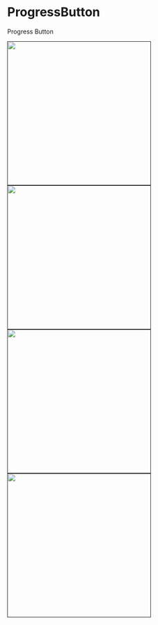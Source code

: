 # ProgressButton
Progress Button 

   <div align="start">
   <a target="_blank" rel="noopener noreferrer" href="">
     <img src="https://user-images.githubusercontent.com/54734868/175780475-5f2ed382-8955-4c63-94b0-17de19c4ed89.png" width="330" style="max-width: 100%;"></a>
  </div>

<div align="start">
   <a target="_blank" rel="noopener noreferrer" href="">
     <img src="https://user-images.githubusercontent.com/54734868/175780476-006db425-e5bf-4472-8d96-124c6bd17d9e.png" width="330" style="max-width: 100%;"></a>
  </div>
  
  <div align="start">
   <a target="_blank" rel="noopener noreferrer" href="">
     <img src="https://user-images.githubusercontent.com/54734868/175780477-d447ac61-a56b-41d2-a6c0-877d4faacba4.png" width="330" style="max-width: 100%;"></a>
  </div>
  <div align="start">
   <a target="_blank" rel="noopener noreferrer" href="">
     <img src="https://user-images.githubusercontent.com/54734868/175780479-3e5dd0ce-8f99-46f2-a7d5-642a092ab900.png" width="330" style="max-width: 100%;"></a>
  </div>
